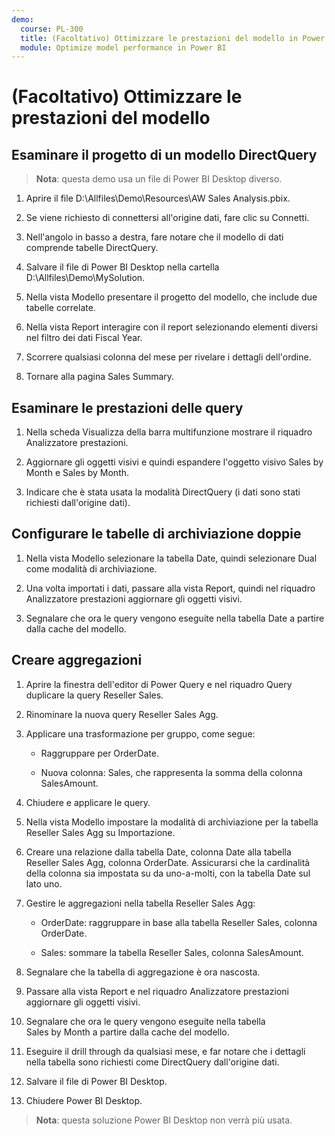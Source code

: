 ```yaml
---
demo:
  course: PL-300
  title: (Facoltativo) Ottimizzare le prestazioni del modello in Power BI
  module: Optimize model performance in Power BI
---
```


# (Facoltativo) Ottimizzare le prestazioni del modello

## Esaminare il progetto di un modello DirectQuery

> **Nota**: questa demo usa un file di Power BI Desktop diverso.

1. Aprire il file D:\Allfiles\Demo\Resources\AW Sales Analysis.pbix.

1. Se viene richiesto di connettersi all'origine dati, fare clic su Connetti.

1. Nell'angolo in basso a destra, fare notare che il modello di dati comprende tabelle DirectQuery.

1. Salvare il file di Power BI Desktop nella cartella D:\Allfiles\Demo\MySolution.

1. Nella vista Modello presentare il progetto del modello, che include due tabelle correlate.

1. Nella vista Report interagire con il report selezionando elementi diversi nel filtro dei dati Fiscal Year.

1. Scorrere qualsiasi colonna del mese per rivelare i dettagli dell'ordine.

1. Tornare alla pagina Sales Summary.

## Esaminare le prestazioni delle query

1. Nella scheda Visualizza della barra multifunzione mostrare il riquadro Analizzatore prestazioni.

1. Aggiornare gli oggetti visivi e quindi espandere l'oggetto visivo Sales by Month e Sales by Month.

1. Indicare che è stata usata la modalità DirectQuery (i dati sono stati richiesti dall'origine dati).

## Configurare le tabelle di archiviazione doppie

1. Nella vista Modello selezionare la tabella Date, quindi selezionare Dual come modalità di archiviazione.

1. Una volta importati i dati, passare alla vista Report, quindi nel riquadro Analizzatore prestazioni aggiornare gli oggetti visivi.

1. Segnalare che ora le query vengono eseguite nella tabella Date a partire dalla cache del modello.

## Creare aggregazioni

1. Aprire la finestra dell'editor di Power Query e nel riquadro Query duplicare la query Reseller Sales.

1. Rinominare la nuova query Reseller Sales Agg.

1. Applicare una trasformazione per gruppo, come segue:

    - Raggruppare per OrderDate.

    - Nuova colonna: Sales, che rappresenta la somma della colonna SalesAmount.

1. Chiudere e applicare le query.

1. Nella vista Modello impostare la modalità di archiviazione per la tabella Reseller Sales Agg su Importazione.

1. Creare una relazione dalla tabella Date, colonna Date alla tabella Reseller Sales Agg, colonna OrderDate. Assicurarsi che la cardinalità della colonna sia impostata su da uno-a-molti, con la tabella Date sul lato uno.

1. Gestire le aggregazioni nella tabella Reseller Sales Agg:

    - OrderDate: raggruppare in base alla tabella Reseller Sales, colonna OrderDate.

    - Sales: sommare la tabella Reseller Sales, colonna SalesAmount.

1. Segnalare che la tabella di aggregazione è ora nascosta.

1. Passare alla vista Report e nel riquadro Analizzatore prestazioni aggiornare gli oggetti visivi.

1. Segnalare che ora le query vengono eseguite nella tabella Sales by Month a partire dalla cache del modello.

1. Eseguire il drill through da qualsiasi mese, e far notare che i dettagli nella tabella sono richiesti come DirectQuery dall'origine dati.

1. Salvare il file di Power BI Desktop.

1. Chiudere Power BI Desktop.

> **Nota**: questa soluzione Power BI Desktop non verrà più usata.
